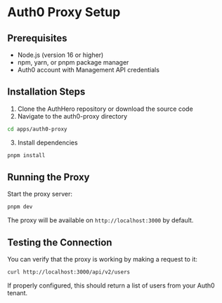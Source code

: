 # Auth0 Proxy Setup

## Prerequisites

- Node.js (version 16 or higher)
- npm, yarn, or pnpm package manager
- Auth0 account with Management API credentials

## Installation Steps

1. Clone the AuthHero repository or download the source code
2. Navigate to the auth0-proxy directory

```bash
cd apps/auth0-proxy
```

3. Install dependencies

```bash
pnpm install
```

## Running the Proxy

Start the proxy server:

```bash
pnpm dev
```

The proxy will be available on `http://localhost:3000` by default.

## Testing the Connection

You can verify that the proxy is working by making a request to it:

```bash
curl http://localhost:3000/api/v2/users
```

If properly configured, this should return a list of users from your Auth0 tenant.
